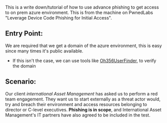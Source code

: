 This is a write down/tutorial of how to use advance phishing to get access to on prem azure environment.
This is from the machine on PwnedLabs "Leverage Device Code Phishing for Initial Access".

## Entry Point:
We are required that we get a domain of the azure environment, this is easy since many times it's public available.
- If this isn't the case, we can use tools like [Oh356UserFinder](https://github.com/dievus/Oh365UserFinder), to verify the domain

## Scenario:
Our client _international Asset Management_ has asked us to perform a red team engagement. They want us to start externally as a threat actor would, try and breach their environment and access resources belonging to director or C-level executives. **Phishing is in scope**, and International Asset Management's IT partners have also agreed to be included in the test.